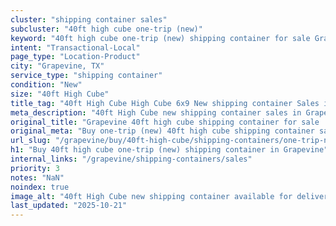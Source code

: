 ```yaml
---
cluster: "shipping container sales"
subcluster: "40ft high cube one-trip (new)"
keyword: "40ft high cube one-trip (new) shipping container for sale Grapevine, TX"
intent: "Transactional-Local"
page_type: "Location-Product"
city: "Grapevine, TX"
service_type: "shipping container"
condition: "New"
size: "40ft High Cube"
title_tag: "40ft High Cube High Cube 6x9 New shipping container Sales in Grapevine | LC Container"
meta_description: "40ft High Cube new shipping container sales in Grapevine. High cube containers with extra height. Fast delivery, competitive pricing. Serving shipping containers area. Quote ID: Y3L. Call (214) 524-4168 for your free quote today."
original_title: "Grapevine 40ft high cube shipping container for sale | LC"
original_meta: "Buy one-trip (new) 40ft high cube shipping container sale with local delivery in Grapevine, TX. LC Container — local Since 2003. Request a fast quote today."
url_slug: "/grapevine/buy/40ft-high-cube/shipping-containers/one-trip-new"
h1: "Buy 40ft high cube one-trip (new) shipping container in Grapevine"
internal_links: "/grapevine/shipping-containers/sales"
priority: 3
notes: "NaN"
noindex: true
image_alt: "40ft High Cube new shipping container available for delivery in Grapevine"
last_updated: "2025-10-21"
---
```


<!-- TODO: Add unique city/inventory copy, images, and internal links here. -->
